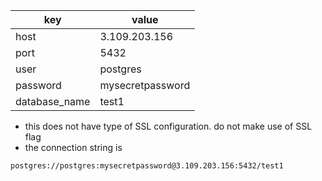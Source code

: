
| key           | value            |
| ------------- | ---------------- |
| host          | 3.109.203.156    |
| port          | 5432             |
| user          | postgres         |
| password      | mysecretpassword |
| database_name | test1            |
- this does not have type of SSL configuration. do not make use of SSL flag
- the connection string is
```shell
postgres://postgres:mysecretpassword@3.109.203.156:5432/test1
```
